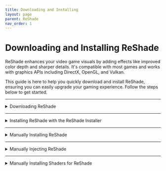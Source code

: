 ```yaml
---
title: Downloading and Installing
layout: page
parent: ReShade
nav_order: 1
---
```


# Downloading and Installing ReShade

ReShade enhances your video game visuals by adding effects like improved color depth and sharper details. It's compatible with most games and works with graphics APIs including DirectX, OpenGL, and Vulkan.

This guide is here to help you quickly download and install ReShade, ensuring you can easily upgrade your gaming experience. Follow the steps below to get started.

---

<details markdown="block" class="details-tree">
<summary>Downloading ReShade</summary>

The latest version of ReShade will always be avaliable at [ReShade's Homepage](https://reshade.me/#download).

![ReShade Homepage](../images/downloading-and-installing/rs_homepage.webp){: style="max-width:90%" }

Avalible for download are two builds of ReShade that you can select. The Standard, and Full Add-on Support build. Below, you can find information specifically on what differientiates the two builds, and the common usecases for them.

![ReShade Download Options](../images/downloading-and-installing/rs_download.webp){: style="max-width:90%" }

## Standard ReShade Build (Download ReShade x.x.x)

The Standard Build of ReShade is the most common version. It is ideal for online games with strict anti-cheat mechanisms (e.g., Dead by Daylight, PUBG, Apex Legends.) This build is used for online games due to its limitations to features to prevent misuse and cheating in online games. 

If you are unsure of what build to pick, this is likely the best choice!

## Full Add-On Support ReShade Build (Download ReShade x.x.x with full add-on support)

The Full Add-On Support Build of ReShade is best for offline games or games without anti-cheat systems (e.g., Final Fantasy XXIV, World of Warcraft, Baldur's Gate 3.) This build will offer the full feature set and freedom for creating presets with various shaders and add-ons.

If your game is offline, it's best to choose this build to prevent issues down the line!

</details>

---

<details markdown="block" class="details-tree">
<summary>Installing ReShade with the ReShade Installer</summary>

## Selecting Your Game

When opening the ReShade Installer, you'll be greeted with the option to choose what application that you want to install ReShade to. This part is very important, as if the wrong application or executable is selected, ReShade will not launch when your game starts.

![Game List](../images/downloading-and-installing/rs_game_list.webp)

If your game does not appear in the listing, click the "Browse..." button at the bottom right of the ReShade Installer. This button will open up a "File Explorer" window that will allow you to manually find your game's executable. 

If you are unsure of where the executable is located, check our [guide on finding your game's executable and directory](https://guides.martysmods.com/docs/additional-guides/finding-your-game-executable-and-directory/).

![Browse](../images/downloading-and-installing/rs_browse.webp){: style="max-width:90%" }

---

## Selecting the Rendering API

In order for ReShade to properly be installed, the ReShade Installer needs to know what Rendering API your game utilizes. The Rendering API has to be selected properly for ReShade to successfully inject, so make sure that you are getting this option correct, otherwise ReShade will not launch with your game.

If unsure which API your game uses, check [PCGamingWiki](https://pcgamingwiki.com) for details.

![ReShade Rendering API Selection](../images/downloading-and-installing/rs_rendering_api_select.webp)

<details markdown="block" class="details-tree">
<summary>DirectX 9</summary>

DirectX 9 was common between 2005 and 2012. It's less likely for modern games, which often use newer APIs.

![DirectX 9 Example](../images/downloading-and-installing/rs_dx9.webp)

</details>

---

<details markdown="block" class="details-tree">
<summary>DirectX 10-12</summary>

These versions are widely used in modern games, particularly with Unity and Unreal Engine.

![DirectX 10-12 Example](../images/downloading-and-installing/rs_dx10_11_12.webp)

</details>

---

<details markdown="block" class="details-tree">
<summary>OpenGL</summary>

Chosen for certain engines and older games where DirectX is not used.

![OpenGL Example](../images/downloading-and-installing/rs_ogl.webp)

</details>

---

<details markdown="block" class="details-tree">
<summary>Vulkan</summary>

Favored in modern emulators and newer games, essential for Linux users via Wine or Proton. Note: Vulkan installations may require admin permissions.

![Vulkan Example](../images/downloading-and-installing/rs_vk.webp)

</details>

---

## Installing Presets

ReShade presets, stored in `.ini` files, allow you to apply someone else's visual customizations, including shader configurations and hotkeys.

The ReShade Installer simplifies preset installation: just select the desired `.ini` file, and the installer automatically handles shader downloads and installations required by the preset.

![Preset Selection](../images/downloading-and-installing/rs_preset.webp)

If you don't have a preset to install, you can bypass this step by clicking "Skip" in the preset installation window's bottom right corner.

---

## Installing Shaders

Shaders are essential for enhancing game visuals through ReShade, offering a range of looks tailored by users. The ReShade Installer facilitates easy discovery and installation of these shaders.

Shaders are organized into repositories, displayed during the installation process. You can learn more about each by clicking on the blue-highlighted repository or author names.

![Shader Repository Links](../images/downloading-and-installing/reshade_installer_shader_repo_link_highlight.webp)

To install shaders, simply select the desired repositories and click "Next".

![Shader Repositories Selection](../images/downloading-and-installing/rs_shader.webp)

<details markdown="block" class="details-tree">
<summary>Check Tick</summary>

Selecting a repository with a **check tick** installs all shaders from that repository. Click "Next" to proceed with automatic installation.

![Check Tick Example](../images/downloading-and-installing/reshade_installer_shader_repo_check_tick.webp)

</details>

---

<details markdown="block" class="details-tree">
<summary>Square Tick</summary>

Selecting a repository with a **square tick** lets you choose individual shaders within a repository. After selecting, click "Next" to install.

![Square Tick Selection](../images/downloading-and-installing/reshade_installer_shader_repo_square_tick.webp)

![Individual Shader Selection](../images/downloading-and-installing/rs_shader_select.webp)

</details>

---

## Installing Add-ons (Add-on Support Only)

Add-ons, introduced as a new feature in ReShade, expand customization through the ReShade Add-on API. They're primarily for users interested in exploring advanced features from both previous shader developers and current add-on creators.

Unless you're familiar with what an add-on does, it's recommended to avoid selecting any from the list to prevent potential game instability.

![Selecting Add-ons](../images/downloading-and-installing/rs_addon_select.webp)

---

## Finishing Up

Once the ReShade Installer completes, a confirmation screen will show up. Simply click the "Finish" button at the bottom right of the installer, then launch your game.

![Installation Complete](../images/downloading-and-installing/rs_complete.webp)

Upon successful installation, you'll see a ReShade banner in-game:

![ReShade In-Game Banner](../images/downloading-and-installing/rs_game_banner.webp)

If you don't see this banner, ReShade may not have been injected correctly. Try reinstalling, ensuring all steps are followed precisely.

---

<details markdown="block" class="details-tree">
<summary>Common Issues</summary>

The most frequent problem is selecting the wrong game executable during installation. If you encounter issues, revisit the "Selecting Your Game" section for guidance.

Incorrect Rendering API selection is another common hiccup. If unsure, review the "Selecting the Rendering API" section for more clarity.

Other potential issues include:

  * Game compatibility with ReShade.
  * Missing software dependencies, like the [.NET Framework](https://dotnet.microsoft.com/en-us/download/dotnet-framework/thank-you/net481-web-installer).
  * Conflicts with other game mods.

</details>

</details>

---

<details markdown="block" class="details-tree">
<summary>Manually Installing ReShade</summary>

## Identifying Game Architecture and Rendering API

If you already know your game's archtecture and Rendering API, you're more than welcome to skip this part of the guide. However, if you are unsure, make sure to navigate to the [PCGamingWiki website](https://www.pcgamingwiki.com/wiki/Home). This website is home to many wiki pages with just about every game that exists on PC.

---

Once at the PCGamingWiki site, use the search bar to navigate the page and find your game.

![Search Bar](../images/downloading-and-installing/pcgw_search.webp)

---

When you've found your specific game, scroll down and locate the API tab within the wiki.

![API Tab](../images/downloading-and-installing/pcgamingwiki_api.webp)

---
 
## Download the ReShade Installer

The next step will be to download the latest ReShade installer from the [official ReShade website](https://reshade.me). The installer holds the ReShade binaries required in order to manually install ReShade.

---

## Download and Install 7Zip

This guide uses 7Zip in order to extract the ReShade binaries from the ReShade Installer. You can download and install the latest `.msi` version from [7Zip's official website](https://www.7-zip.org/download.html).

Keep in mind, that WinRar can serve as an alternative, but this guide utilizes 7Zip for convienence.

---
 
## Extract the ReShade Binary

Once 7Zip is installed, Right-click the ReShade Installer `ReShade_Setup_x.x.x.exe`, and hover over 7Zip, the select the "Open Archive" option.

![Open with 7Zip](../images/downloading-and-installing/reshade_setup_open_with_7zip.webp)

Upon clicking "Open Archive," a new window will appear that holds the two ReShade binaries. One for games with a 32Bit architecture and one for games with a 64bit archtecture.

You can extract the DLL that relates to your game's architecture by draging the file out of the 7Zip window to your Desktop

Below are the two different files that are within hte ReShade Installer:

   * `ReShade64.dll` for 64-Bit

   * `ReShade32.dll` for 32-Bit

   ![Extract DLL](../images/downloading-and-installing/7zip_extract_reshade_binaries.webp)

---
 
## Rename the ReShade Binary

After you've extracted the right binary, right-click the `ReShadeXX.dll` and click "Rename." Afterwards you can rename the binary to the proper graphics injection name for the Rendering API that your game utilizes:

   * `dxgi.dll` - DirectX 10/11/12

   * `d3d12.dll` - DirectX 12

   * `d3d11.dll` - DirectX 11

   * `d3d10.dll` - DirectX 10

   * `d3d9.dll` - DirectX 9

   * `opengl32.dll` - OpenGL

   ![Rename DLL](../images/downloading-and-installing/extacted_reshade_binary_rename.webp)

Keep in mind that if you do not select this graphics injection name properly based off of your game's current Rendering API, ReShade will not inject properly.

---
 
## Move the ReShade Binary

Lastly, you will need to move the renamed DLL into the root folder of your game, the same directory where the game's executable is located.

If you're unsure of your game's executable location, follow [our guide on identifying your game's executable](https://guides.martysmods.com/docs/additional-guides/finding-your-game-executable-and-directory/).

![Place in Game Folder](../images/downloading-and-installing/place_reshade_binary_game_folder.webp)

Upon completion, your game should launch with ReShade injected!

![Successful Installation](../images/downloading-and-installing/ultrakill_reshade_installed.webp)

</details>

---

<details markdown="block" class="details-tree">
<summary>Manually Injecting ReShade</summary>

Certain games do not support automatic ReShade injection during runtime.<br>This is especially common for UWP (Microsoft Store) games, which often disallow automatic injection. 

Thankfully, Crosire has developed a tool for manual DLL injection into games.

{: .note }
When manually injecting ReShade using Crosire's Inject Tool, you have to manually install shaders as well.

{: .warning} 
Crosire's Inject tool, being an external injector, is more likely to trigger anti-cheat systems. **Use with caution and at your own risk**.

---

## Step 1: Determine your game's architecture

1. Go to [PCGamingWiki](https://www.pcgamingwiki.com/wiki/Home).

2. Enter your game's name in the search bar.

   ![Search Bar](../images/downloading-and-installing/pcgw_search.webp)

3. Proceed to the API section on your game's page (usually located towards the end).

   ![API Section](../images/downloading-and-installing/pcgamingwiki_api.webp)

---

## Step 2: Download the right injector for your game's architexture

Choose the injector based on your game's architecture:

   * [64-bit Injector](https://reshade.me/downloads/inject64.exe)

   * [32-bit Injector](https://reshade.me/downloads/inject32.exe)

---

## Step 3: Download ReShade Installer

Acquire the latest ReShade Installer from the [ReShade website](https://www.reshade.me).

---

## Step 4: Download and install 7Zip

Download and install the latest `.msi` version from [7Zip's official website](https://www.7-zip.org/download.html).

WinRar can serve as an alternative, but this guide utilizes 7Zip.

---

## Step 5: Extract the ReShade binary

1. Right-click the ReShade Installer `ReShade_Setup_x.x.x.exe`, hover over 7Zip, and select "Open Archive."

   ![Open with 7Zip](../images/downloading-and-installing/reshade_setup_open_with_7zip.webp)

2. Extract the desired DLL:

   The DLL architecture should match the injector you've previously downloaded.

   * `ReShade64.dll` for 64-Bit

   * `ReShade32.dll` for 32-Bit

   ![Extract DLL](../images/downloading-and-installing/7zip_extract_reshade_binaries.webp)

---

## Step 6: Position the files properly in your game's folder

Move both the `injectXX.exe` and `ReShadeXX.dll` files to your game directory.

   If you're unsure of your game's executable location, follow [our guide on identifying your game's executable](https://guides.martysmods.com/docs/additional-guides/finding-your-game-executable-and-directory/).

   ![File Placement](../images/downloading-and-installing/place_reshade_dll_and_inject_in_game_folder.webp)

---

## Step 7: Identify the game process name

1. Launch the desired game.

2. Open Task Manager and right-click on your game under the processes tab, then select "Go to Details."

   ![Go to Details](../images/downloading-and-installing/task_manager_go_to_details.webp)

3. The highlighted executable displays the game's process name.

   ![Executable Name](../images/downloading-and-installing/task_manager_details_view_exe.webp)

---

## Step 8: Inject ReShade

1. Close your game.

2. Navigate to your game's directory and open a command prompt by typing `cmd` into File Explorer's address bar.

   ![Open CMD](../images/downloading-and-installing/cmd_in_file_explorer.webp)

3. Input `inject[x32/x64].exe "name_of_the_process.exe"` and hit Enter.

   ![Inject Command](../images/downloading-and-installing/type_inject_params.webp)

4. Open your game.

   If executed correctly, ReShade should be active once the game begins.

   ![Successful Injection](../images/downloading-and-installing/ultrakill_reshade_installed.webp)

</details>

---

<details markdown="block" class="details-tree">
<summary>Manually Installing Shaders for ReShade</summary>

This guide will go over how to install ReShade shaders manually without having to run the ReShade Installer.

This guide assumes that you already have ReShade installed.

---

## Step 1: Create a reshade-shaders folder

1. Navigate to your game directory.

   If you're unsure of your game's executable location, follow [our guide on identifying your game's executable](https://guides.martysmods.com/docs/additional-guides/finding-your-game-executable-and-directory/).

2. Create a `reshade-shaders` folder in the same location as your ReShade binary and enter the `reshade-shaders` folder.

   ![Newly Created reshade-shaders Folder](../images/downloading-and-installing/new_reshadeshader_folder.webp)

3. Create two new folders within `reshade-shaders` called:

   * `Shaders`

   * `Textures`

   ![Newly Created Shader and Texture Folders](../images/downloading-and-installing/new_shader_and_textures_folders.webp)

---

## Step 2: Download the shader repository(s) required

This guide will be utilizing the iMMERSE repository on GitHub, however, you can utilize any shader repository for this guide. 

Skip this portion of the guide if you already have the shader repositories already downloaded.

1. Navigate to the GitHub repository of your choice.

2. Click the green "<> Code" button

   ![<> Code Button](../images/downloading-and-installing/github_shader_repo_code_button_highlight.webp)

3. Click the "Download ZIP" button in the "<> Code" dropdown.

   ![Download Zip Button](../images/downloading-and-installing/github_download_zip_button_highlight.webp)

   This will download an archive of the shader repository from that GitHub site.

---

## Step 3: Open the shader repository archive and move the shader files to the proper location

1. Open up the `reshade-shaders` folder that you created in Step 1.

2. Open up the shader repository that you have downloaded in Step 2.

3. Copy the `Shaders` and `Textures` folders from the shader repository archive, and place them into the `reshade-shaders` folder.

   ![Copying Shaders and Textures Folders](../images/downloading-and-installing/c_and_paste_shaders_and_textures_folder.webp)

      If Windows is warning you of files already existing in that location with the names, simply click "Replace the files in the destination."

      ![Merge or Replace Files Prompt](../images/downloading-and-installing/windows_replace_prompt.webp)

   Remember that not every shader repository will have the same structured layout, you might have to dig deeper, collect the shader and texture files manually , or place the shaders and their textures manually within the `reshade-shaders\Shaders` and `reshade-shaders\Textures` folders.

---

## Step 4: Setting ReShade to look in the proper location for shader and texture folders.

1. Launch your game.

2. Open ReShade and navigate to the "Settings" tab.

3. Locate the "Effect Search Path" and "Texture Search Path" arguments.

   If you are starting with a fresh install of ReShade from a manual install, this area should be blank

   ![Shaders and Textures Search Paths Highlight](../images/downloading-and-installing/effect_and_texture_search_paths.webp)

4. Add the following paths to the arguments

   ![Search Paths Example](../images/downloading-and-installing/effect_and_textures_search_path_examples.webp)

   * `.\reshade-shaders\Shaders\**`- Goes in the arguments for "Effect Search Path"

   * `.\reshade-shaders\Textures\**`- Goes in the arguments for "Texture Search Path"

   {: .note }
   
   If you do not have a free slot to add a search path for, you can click the "**+**" icon located directly under the search paths!

5. Switch to the "Home" tab of ReShade, and click the "Reload" button at the bottom.

   Once done, you should see your shaders then pop in the techniques area of the ReShade "Home" tab. 

</details>